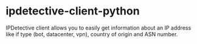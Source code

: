 # ipdetective-client-python
IPDetective client allows you to easily get information about an IP address like if type (bot, datacenter, vpn), country of origin and ASN number.
